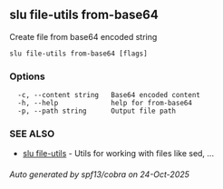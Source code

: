## slu file-utils from-base64

Create file from base64 encoded string

```
slu file-utils from-base64 [flags]
```

### Options

```
  -c, --content string   Base64 encoded content
  -h, --help             help for from-base64
  -p, --path string      Output file path
```

### SEE ALSO

* [slu file-utils](slu_file-utils.md)	 - Utils for working with files like sed, ...

###### Auto generated by spf13/cobra on 24-Oct-2025
